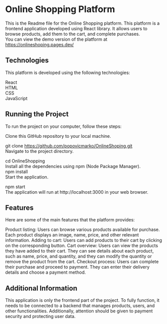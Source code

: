 ﻿# Online Shopping Platform
This is the Readme file for the Online Shopping platform. This platform is a frontend application developed using React library. It allows users to browse products, add them to the cart, and complete purchases.<br />
You can view the demo version of the platform at https://onlineshoping.pages.dev/


## Technologies
This platform is developed using the following technologies: <br />

React <br />
HTML <br />
CSS <br /> 
JavaScript <br />
## Running the Project
To run the project on your computer, follow these steps: <br /> 

Clone this GitHub repository to your local machine.

git clone https://github.com/popovicmarko/OnlineShoping.git <br />
Navigate to the project directory.<br />

cd OnlineShopping<br />
Install all the dependencies using npm (Node Package Manager).<br />
npm install<br />
Start the application.<br />

npm start<br />
The application will run at http://localhost:3000 in your web browser.

## Features
Here are some of the main features that the platform provides: <br />

Product listing: Users can browse various products available for purchase. Each product displays an image, name, price, and other relevant information.
Adding to cart: Users can add products to their cart by clicking on the corresponding button.
Cart overview: Users can view the products they have added to their cart. They can see details about each product, such as name, price, and quantity, and they can modify the quantity or remove the product from the cart.
Checkout process: Users can complete their purchase and proceed to payment. They can enter their delivery details and choose a payment method.
## Additional Information
This application is only the frontend part of the project. To fully function, it needs to be connected to a backend that manages products, users, and other functionalities. Additionally, attention should be given to payment security and protecting user data.


